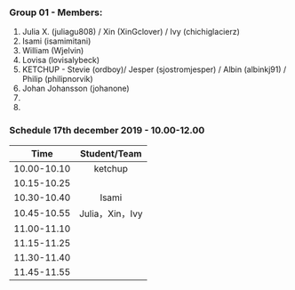 ### Group 01 - Members:
1. Julia X. (juliagu808) / Xin (XinGclover) / Ivy (chichiglacierz)
2. Isami (isamimitani)
3. William (Wjelvin)
4. Lovisa (lovisalybeck)
5. KETCHUP - Stevie (ordboy)/ Jesper (sjostromjesper) / Albin (albinkj91) / Philip (philipnorvik)
6. Johan Johansson (johanone)
7.
8.

### Schedule 17th december 2019 - 10.00-12.00

| Time        |  Student/Team | 
|-------------|:-------------:|
| 10.00-10.10 |  ketchup           
| 10.15-10.25 |               |
| 10.30-10.40 |   Isami       |
| 10.45-10.55 | Julia，Xin，Ivy
| 11.00-11.10 |               |
| 11.15-11.25 |               |
| 11.30-11.40 |               |
| 11.45-11.55 |               |
